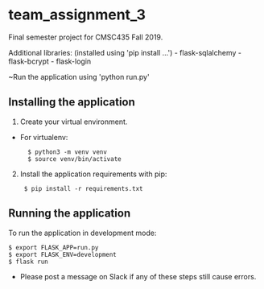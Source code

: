 # team_assignment_3

Final semester project for CMSC435 Fall 2019.

Additional libraries:
    (installed using 'pip install ...')
    - flask-sqlalchemy
    - flask-bcrypt
    - flask-login


~Run the application using 'python run.py'

## Installing the application

1. Create your virtual environment.

- For virtualenv:

        $ python3 -m venv venv
        $ source venv/bin/activate

2. Install the application requirements with pip:

        $ pip install -r requirements.txt

## Running the application

To run the application in development mode:

    $ export FLASK_APP=run.py
    $ export FLASK_ENV=development
    $ flask run

- Please post a message on Slack if any of these steps still cause errors.
